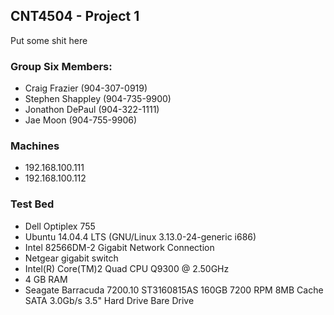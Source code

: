 ## CNT4504 - Project 1

Put some shit here

### Group Six Members:
- Craig Frazier (904-307-0919)
- Stephen Shappley (904-735-9900)
- Jonathon DePaul (904-322-1111)
- Jae Moon (904-755-9906)

### Machines
- 192.168.100.111
- 192.168.100.112

### Test Bed
- Dell Optiplex 755
- Ubuntu 14.04.4 LTS (GNU/Linux 3.13.0-24-generic i686)
- Intel 82566DM-2 Gigabit Network Connection
- Netgear gigabit switch
- Intel(R) Core(TM)2 Quad CPU Q9300 @ 2.50GHz
- 4 GB RAM
- Seagate Barracuda 7200.10 ST3160815AS 160GB 7200 RPM 8MB Cache SATA 3.0Gb/s 3.5" Hard Drive Bare Drive